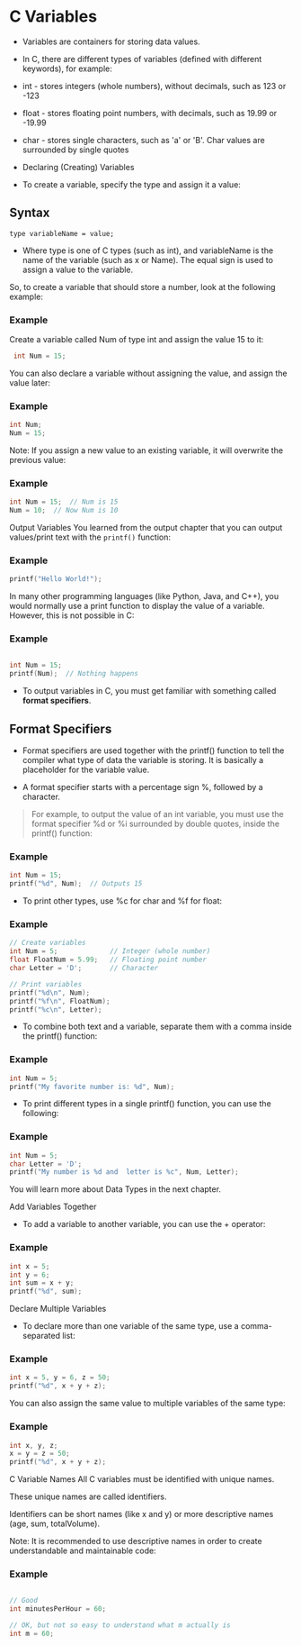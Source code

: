 # C Variables
- Variables are containers for storing data values.

- In C, there are different types of variables (defined with different keywords), for example:

- int - stores integers (whole numbers), without decimals, such as 123 or -123
- float - stores floating point numbers, with decimals, such as 19.99 or -19.99
- char - stores single characters, such as 'a' or 'B'. Char values are surrounded by single quotes
- Declaring (Creating) Variables
- To create a variable, specify the type and assign it a value:

## Syntax
`type variableName = value;`

- Where type is one of C types (such as int), and variableName is the name of the variable (such as x or Name). The equal sign is used to assign a value to the variable.

So, to create a variable that should store a number, look at the following example:

### Example
Create a variable called Num of type int and assign the value 15 to it:
```c
 int Num = 15;
```

You can also declare a variable without assigning the value, and assign the value later:

### Example
```c
int Num;
Num = 15;
```
Note: If you assign a new value to an existing variable, it will overwrite the previous value:

### Example
```c
int Num = 15;  // Num is 15
Num = 10;  // Now Num is 10
```
Output Variables
You learned from the output chapter that you can output values/print text with the `printf()` function:

### Example
```c
printf("Hello World!");
```

In many other programming languages (like Python, Java, and C++), you would normally use a print function to display the value of a variable. However, this is not possible in C:

### Example
```c

int Num = 15;
printf(Num);  // Nothing happens
```
- To output variables in C, you must get familiar with something called **format specifiers**.

## Format Specifiers
- Format specifiers are used together with the printf() function to tell the compiler what type of data the variable is storing. It is basically a placeholder for the variable value.

- A format specifier starts with a percentage sign %, followed by a character.

> For example, to output the value of an int variable, you must use the format specifier %d or %i surrounded by double quotes, inside the printf() function:

### Example
```c
int Num = 15;
printf("%d", Num);  // Outputs 15
```
- To print other types, use %c for char and %f for float:

### Example
```c
// Create variables
int Num = 5;             // Integer (whole number)
float FloatNum = 5.99;   // Floating point number
char Letter = 'D';       // Character

// Print variables
printf("%d\n", Num);
printf("%f\n", FloatNum);
printf("%c\n", Letter);
```
- To combine both text and a variable, separate them with a comma inside the printf() function:

### Example
```c
int Num = 5;
printf("My favorite number is: %d", Num);
```
- To print different types in a single printf() function, you can use the following:

### Example
```c
int Num = 5;
char Letter = 'D';
printf("My number is %d and  letter is %c", Num, Letter);
```
You will learn more about Data Types in the next chapter.

Add Variables Together
- To add a variable to another variable, you can use the + operator:

### Example
```c
int x = 5;
int y = 6;
int sum = x + y;
printf("%d", sum);
```

Declare Multiple Variables
- To declare more than one variable of the same type, use a comma-separated list:

### Example
```c
int x = 5, y = 6, z = 50;
printf("%d", x + y + z);
```
You can also assign the same value to multiple variables of the same type:

### Example
```c
int x, y, z;
x = y = z = 50;
printf("%d", x + y + z);
```

C Variable Names
All C variables must be identified with unique names.

These unique names are called identifiers.

Identifiers can be short names (like x and y) or more descriptive names (age, sum, totalVolume).

Note: It is recommended to use descriptive names in order to create understandable and maintainable code:

### Example
```c

// Good
int minutesPerHour = 60;

// OK, but not so easy to understand what m actually is
int m = 60;
```